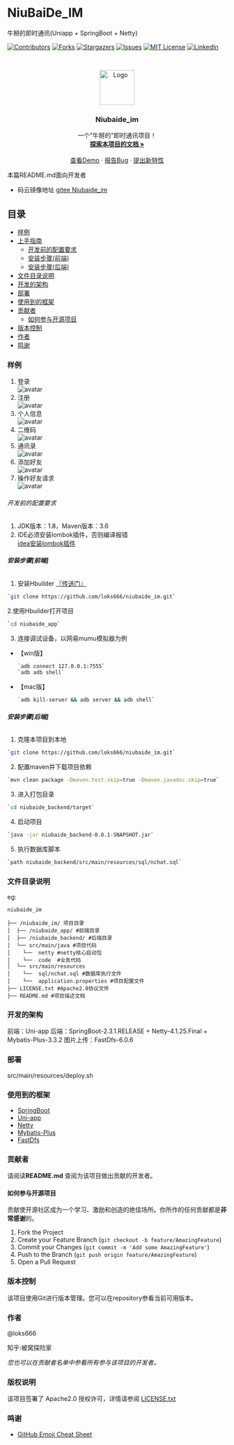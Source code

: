 # NiuBaiDe_IM

牛掰的即时通讯(Uniapp + SpringBoot + Netty)

<!-- PROJECT SHIELDS -->

[![Contributors][contributors-shield]][contributors-url]
[![Forks][forks-shield]][forks-url]
[![Stargazers][stars-shield]][stars-url]
[![Issues][issues-shield]][issues-url]
[![MIT License][license-shield]][license-url]
[![LinkedIn][linkedin-shield]][linkedin-url]

<!-- PROJECT LOGO -->
<br />

<p align="center">
  <a href="https://github.com/loks666/niubaide_im/">
    <img src="images/niubaide.png" alt="Logo" width="80" height="80">
  </a>

<h3 align="center">Niubaide_im</h3>
  <p align="center">
    一个"牛掰的"即时通讯项目！
    <br />
    <a href="https://github.com/loks666/niubaide_im"><strong>探索本项目的文档 »</strong></a>
    <br />
    <br />
    <a href="https://github.com/loks666/niubaide_im">查看Demo</a>
    ·
    <a href="https://github.com/loks666/niubaide_im/issues">报告Bug</a>
    ·
    <a href="https://github.com/loks666/niubaide_im/issues">提出新特性</a>
  </p>

</p>


本篇README.md面向开发者
- 码云镜像地址 [gitee Niubaide_im](https://github.com/loks666/niubaide_im)
## 目录

- [样例](#样例)
- [上手指南](#上手指南)
    - [开发前的配置要求](#开发前的配置要求)
    - [安装步骤(前端)](#安装步骤[前端])
    - [安装步骤(后端)](#安装步骤[后端])
- [文件目录说明](#文件目录说明)
- [开发的架构](#开发的架构)
- [部署](#部署)
- [使用到的框架](#使用到的框架)
- [贡献者](#贡献者)
    - [如何参与开源项目](#如何参与开源项目)
- [版本控制](#版本控制)
- [作者](#作者)
- [鸣谢](#鸣谢)

### 样例
1. 登录  
   ![avatar](images/login.jpg)
2. 注册  
   ![avatar](images/regist.jpg)
3. 个人信息  
   ![avatar](images/self.jpg)
4. 二维码  
   ![avatar](images/qrCode.jpg)
5. 通讯录  
   ![avatar](images/list.jpg)
6. 添加好友  
   ![avatar](images/add.jpg)
7. 操作好友请求  
   ![avatar](images/send.jpg)
   
###### 开发前的配置要求

1. JDK版本：1.8，Maven版本：3.6
2. IDE必须安装lombok插件，否则编译报错  
   [idea安装lombok插件](https://blog.csdn.net/wochunyang/article/details/81736354)

###### **安装步骤[前端]**

1. 安装Hbuilder  [『传送门』](https://www.dcloud.io/)

```sh
`git clone https://github.com/loks666/niubaide_im.git`
```

2.使用Hbuilder打开项目

 ```sh
`cd niubaide_app`
```

3. 连接调试设备，以网易mumu模拟器为例

- 【win版】
  ```sh
  `adb connect 127.0.0.1:7555`
  `adb adb shell`
  ```
- 【mac版】
  ```sh
  `adb kill-server && adb server && adb shell`
  ```

###### **安装步骤[后端]**

1. 克隆本项目到本地

```sh
`git clone https://github.com/loks666/niubaide_im.git`
```

2. 配置maven并下载项目依赖

```sh
`mvn clean package -Dmaven.test.skip=true -Dmaven.javadoc.skip=true`
```

3. 进入打包目录

```sh
`cd niubaide_backend/target`
```

4. 启动项目

```sh
`java -jar niubaide_backend-0.0.1-SNAPSHOT.jar`
```

5. 执行数据库脚本

```sh
`path niubaide_backend/src/main/resources/sql/nchat.sql`
```

### 文件目录说明

eg:

```
niubaide_im 

├── /niubaide_im/ 项目目录
│  ├── /niubaide_app/ #前端目录
│  ├── /niubaide_backend/ #后端目录
│  └── src/main/java #项目代码
│    └──  netty #netty核心启动包
│    └──  code  #业务代码
│  └── src/main/resources
│    └──  sql/nchat.sql #数据库执行文件
│    └──  application.properties #项目配置文件
├── LICENSE.txt #Apache2.0协议文件
├── README.md #项目描述文档

```

### 开发的架构
前端：Uni-app
后端：SpringBoot-2.3.1.RELEASE + Netty-4.1.25.Final + Mybatis-Plus-3.3.2
图片上传：FastDfs-6.0.6

### 部署

src/main/resources/deploy.sh

### 使用到的框架

- [SpringBoot](https://spring.io/projects/spring-boot)
- [Uni-app](https://uniapp.dcloud.io/)
- [Netty](https://netty.io/)
- [Mybatis-Plus](https://baomidou.com/)
- [FastDfs](https://github.com/happyfish100/fastdfs)

### 贡献者

请阅读**README.md** 查阅为该项目做出贡献的开发者。

#### 如何参与开源项目

贡献使开源社区成为一个学习、激励和创造的绝佳场所。你所作的任何贡献都是**非常感谢**的。

1. Fork the Project
2. Create your Feature Branch (`git checkout -b feature/AmazingFeature`)
3. Commit your Changes (`git commit -m 'Add some AmazingFeature'`)
4. Push to the Branch (`git push origin feature/AmazingFeature`)
5. Open a Pull Request

### 版本控制

该项目使用Git进行版本管理。您可以在repository参看当前可用版本。

### 作者

@loks666

知乎:被窝探险家 &ensp; 

*您也可以在贡献者名单中参看所有参与该项目的开发者。*

### 版权说明

该项目签署了 Apache2.0 授权许可，详情请参阅 [LICENSE.txt](https://github.com/loks666/niubaide_im/blob/master/LICENSE)

### 鸣谢

- [GitHub Emoji Cheat Sheet](https://www.webpagefx.com/tools/emoji-cheat-sheet)

<!-- links -->

[your-project-path]:loks666/niubaide_im

[contributors-shield]: https://img.shields.io/github/contributors/loks666/niubaide_im.svg?style=flat-square

[contributors-url]: https://github.com/loks666/niubaide_im/graphs/contributors

[forks-shield]: https://img.shields.io/github/forks/loks666/niubaide_im.svg?style=flat-square

[forks-url]: https://github.com/loks666/niubaide_im/network/members

[stars-shield]: https://img.shields.io/github/stars/loks666/niubaide_im.svg?style=flat-square

[stars-url]: https://github.com/loks666/niubaide_im/stargazers

[issues-shield]: https://img.shields.io/github/issues/loks666/niubaide_im.svg?style=flat-square

[issues-url]: https://img.shields.io/github/issues/loks666/niubaide_im.svg

[license-shield]: https://img.shields.io/github/license/loks666/niubaide_im.svg?style=flat-square

[license-url]: https://github.com/loks666/niubaide_im/blob/master/LICENSE.txt

[linkedin-shield]: https://img.shields.io/badge/-LinkedIn-black.svg?style=flat-square&logo=linkedin&colorB=555

[linkedin-url]: https://linkedin.com/in/shaojintian




